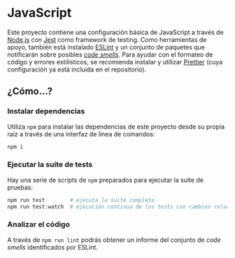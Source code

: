 # JavaScript

Este proyecto contiene una configuración básica de JavaScript a través de [Node.js](https://nodejs.org/en/) con [Jest](https://jestjs.io/) como framework de testing. Como herramientas de apoyo, también está instalado [ESLint](https://eslint.org/) y un conjunto de paquetes que notificarán sobre posibles [_code smells_](https://en.wikipedia.org/wiki/Code_smell). Para ayudar con el formateo de código y errores estilísticos, se recomienda instalar y utilizar [Prettier](https://prettier.io/) (cuya configuración ya está incluida en el repositorio).

## ¿Cómo...?

### Instalar dependencias

Utiliza `npm` para instalar las dependencias de este proyecto desde su propia raíz a través de una interfaz de línea de comandos:

```sh
npm i
```

### Ejecutar la suite de tests

Hay una serie de scripts de `npm` preparados para ejecutar la suite de pruebas:

```sh
npm run test        # ejecuta la suite completa
npm run test:watch  # ejecución continua de los tests con cambios relacionados
```

### Analizar el código

A través de `npm run lint` podrás obtener un informe del conjunto de _code smells_ identificados por ESLint.
